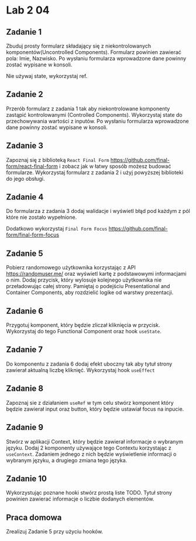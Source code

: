 # Lab 2  04

## Zadanie 1
Zbuduj prosty formularz składający się z niekontrolowanych komponentów(Uncontrolled Components).
Formularz powinien zawierać pola: Imie, Nazwisko. Po wysłaniu formularza wprowadzone dane powinny zostać wypisane w konsoli.

Nie używaj state, wykorzystaj ref.


## Zadanie 2
Przerób formularz z zadania 1 tak aby niekontrolowane komponenty zastąpić kontrolowanymi (Controlled Components).
Wykorzystaj state do przechowywania wartości z inputów. Po wysłaniu formularza wprowadzone dane powinny zostać wypisane w konsoli.


## Zadanie 3
Zapoznaj się z biblioteką `React Final Form` https://github.com/final-form/react-final-form i zobacz jak w łatwy sposób możesz budować formularze.
Wykorzystaj formularz z zadania 2 i użyj powyższej biblioteki do jego obsługi.

## Zadanie 4
Do formularza z zadania 3 dodaj walidacje i wyświetl błąd pod każdym z pól które nie zostało wypełnione.

Dodatkowo wykorzystaj `Final Form Focus` https://github.com/final-form/final-form-focus

## Zadanie 5
Pobierz randomowego użytkownika korzystając z API  https://randomuser.me/ oraz wyświetl kartę z podstawowymi informacjami o nim.
Dodaj przycisk, który wylosuje kolejnego użytkownika nie przeładowując całej strony.
Pamiętaj o podejściu Presentational and Container Components, aby rozdzielić logike od warstwy prezentacji.

## Zadanie 6
Przygotuj komponent, który będzie zliczał kliknięcia w przycisk. Wykorzystaj do tego Functional Component oraz hook `useState`.

## Zadanie 7
Do komponentu z zadania 6 dodaj efekt uboczny tak aby tytuł strony zawierał aktualną liczbę kliknięć. Wykorzystaj hook `useEffect`

## Zadanie 8
Zapoznaj sie z działaniem `useRef` w tym celu stwórz komponent który będzie zawierał input oraz button, który będzie ustawiał focus na inpucie.

## Zadanie 9
Stwórz w aplikacji Context, który będzie zawierał informacje o wybranym języku. Dodaj 2 komponenty używające tego Contextu korzystając z `useContext`.
Zadaniem jednego z nich będzie wyświetlenie informacji o wybranym języku, a drugiego zmiana tego języka.

## Zadanie 10
Wykorzystując poznane hooki stwórz prostą liste TODO. Tytuł strony powinien zawierać informacje o liczbie dodanych elementów.

## Praca domowa
Zrealizuj Zadanie 5 przy użyciu hooków.